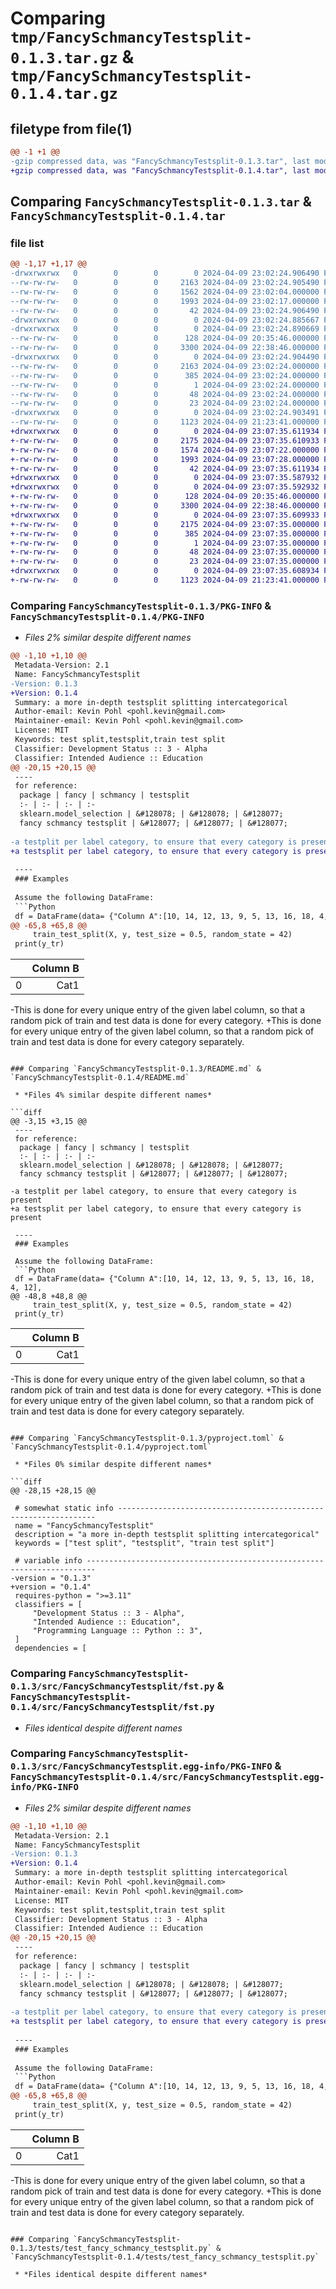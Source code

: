 # Comparing `tmp/FancySchmancyTestsplit-0.1.3.tar.gz` & `tmp/FancySchmancyTestsplit-0.1.4.tar.gz`

## filetype from file(1)

```diff
@@ -1 +1 @@
-gzip compressed data, was "FancySchmancyTestsplit-0.1.3.tar", last modified: Tue Apr  9 23:02:24 2024, max compression
+gzip compressed data, was "FancySchmancyTestsplit-0.1.4.tar", last modified: Tue Apr  9 23:07:35 2024, max compression
```

## Comparing `FancySchmancyTestsplit-0.1.3.tar` & `FancySchmancyTestsplit-0.1.4.tar`

### file list

```diff
@@ -1,17 +1,17 @@
-drwxrwxrwx   0        0        0        0 2024-04-09 23:02:24.906490 FancySchmancyTestsplit-0.1.3/
--rw-rw-rw-   0        0        0     2163 2024-04-09 23:02:24.905490 FancySchmancyTestsplit-0.1.3/PKG-INFO
--rw-rw-rw-   0        0        0     1562 2024-04-09 23:02:04.000000 FancySchmancyTestsplit-0.1.3/README.md
--rw-rw-rw-   0        0        0     1993 2024-04-09 23:02:17.000000 FancySchmancyTestsplit-0.1.3/pyproject.toml
--rw-rw-rw-   0        0        0       42 2024-04-09 23:02:24.906490 FancySchmancyTestsplit-0.1.3/setup.cfg
-drwxrwxrwx   0        0        0        0 2024-04-09 23:02:24.885667 FancySchmancyTestsplit-0.1.3/src/
-drwxrwxrwx   0        0        0        0 2024-04-09 23:02:24.890669 FancySchmancyTestsplit-0.1.3/src/FancySchmancyTestsplit/
--rw-rw-rw-   0        0        0      128 2024-04-09 20:35:46.000000 FancySchmancyTestsplit-0.1.3/src/FancySchmancyTestsplit/__init__.py
--rw-rw-rw-   0        0        0     3300 2024-04-09 22:38:46.000000 FancySchmancyTestsplit-0.1.3/src/FancySchmancyTestsplit/fst.py
-drwxrwxrwx   0        0        0        0 2024-04-09 23:02:24.904490 FancySchmancyTestsplit-0.1.3/src/FancySchmancyTestsplit.egg-info/
--rw-rw-rw-   0        0        0     2163 2024-04-09 23:02:24.000000 FancySchmancyTestsplit-0.1.3/src/FancySchmancyTestsplit.egg-info/PKG-INFO
--rw-rw-rw-   0        0        0      385 2024-04-09 23:02:24.000000 FancySchmancyTestsplit-0.1.3/src/FancySchmancyTestsplit.egg-info/SOURCES.txt
--rw-rw-rw-   0        0        0        1 2024-04-09 23:02:24.000000 FancySchmancyTestsplit-0.1.3/src/FancySchmancyTestsplit.egg-info/dependency_links.txt
--rw-rw-rw-   0        0        0       48 2024-04-09 23:02:24.000000 FancySchmancyTestsplit-0.1.3/src/FancySchmancyTestsplit.egg-info/requires.txt
--rw-rw-rw-   0        0        0       23 2024-04-09 23:02:24.000000 FancySchmancyTestsplit-0.1.3/src/FancySchmancyTestsplit.egg-info/top_level.txt
-drwxrwxrwx   0        0        0        0 2024-04-09 23:02:24.903491 FancySchmancyTestsplit-0.1.3/tests/
--rw-rw-rw-   0        0        0     1123 2024-04-09 21:23:41.000000 FancySchmancyTestsplit-0.1.3/tests/test_fancy_schmancy_testsplit.py
+drwxrwxrwx   0        0        0        0 2024-04-09 23:07:35.611934 FancySchmancyTestsplit-0.1.4/
+-rw-rw-rw-   0        0        0     2175 2024-04-09 23:07:35.610933 FancySchmancyTestsplit-0.1.4/PKG-INFO
+-rw-rw-rw-   0        0        0     1574 2024-04-09 23:07:22.000000 FancySchmancyTestsplit-0.1.4/README.md
+-rw-rw-rw-   0        0        0     1993 2024-04-09 23:07:28.000000 FancySchmancyTestsplit-0.1.4/pyproject.toml
+-rw-rw-rw-   0        0        0       42 2024-04-09 23:07:35.611934 FancySchmancyTestsplit-0.1.4/setup.cfg
+drwxrwxrwx   0        0        0        0 2024-04-09 23:07:35.587932 FancySchmancyTestsplit-0.1.4/src/
+drwxrwxrwx   0        0        0        0 2024-04-09 23:07:35.592932 FancySchmancyTestsplit-0.1.4/src/FancySchmancyTestsplit/
+-rw-rw-rw-   0        0        0      128 2024-04-09 20:35:46.000000 FancySchmancyTestsplit-0.1.4/src/FancySchmancyTestsplit/__init__.py
+-rw-rw-rw-   0        0        0     3300 2024-04-09 22:38:46.000000 FancySchmancyTestsplit-0.1.4/src/FancySchmancyTestsplit/fst.py
+drwxrwxrwx   0        0        0        0 2024-04-09 23:07:35.609933 FancySchmancyTestsplit-0.1.4/src/FancySchmancyTestsplit.egg-info/
+-rw-rw-rw-   0        0        0     2175 2024-04-09 23:07:35.000000 FancySchmancyTestsplit-0.1.4/src/FancySchmancyTestsplit.egg-info/PKG-INFO
+-rw-rw-rw-   0        0        0      385 2024-04-09 23:07:35.000000 FancySchmancyTestsplit-0.1.4/src/FancySchmancyTestsplit.egg-info/SOURCES.txt
+-rw-rw-rw-   0        0        0        1 2024-04-09 23:07:35.000000 FancySchmancyTestsplit-0.1.4/src/FancySchmancyTestsplit.egg-info/dependency_links.txt
+-rw-rw-rw-   0        0        0       48 2024-04-09 23:07:35.000000 FancySchmancyTestsplit-0.1.4/src/FancySchmancyTestsplit.egg-info/requires.txt
+-rw-rw-rw-   0        0        0       23 2024-04-09 23:07:35.000000 FancySchmancyTestsplit-0.1.4/src/FancySchmancyTestsplit.egg-info/top_level.txt
+drwxrwxrwx   0        0        0        0 2024-04-09 23:07:35.608934 FancySchmancyTestsplit-0.1.4/tests/
+-rw-rw-rw-   0        0        0     1123 2024-04-09 21:23:41.000000 FancySchmancyTestsplit-0.1.4/tests/test_fancy_schmancy_testsplit.py
```

### Comparing `FancySchmancyTestsplit-0.1.3/PKG-INFO` & `FancySchmancyTestsplit-0.1.4/PKG-INFO`

 * *Files 2% similar despite different names*

```diff
@@ -1,10 +1,10 @@
 Metadata-Version: 2.1
 Name: FancySchmancyTestsplit
-Version: 0.1.3
+Version: 0.1.4
 Summary: a more in-depth testsplit splitting intercategorical
 Author-email: Kevin Pohl <pohl.kevin@gmail.com>
 Maintainer-email: Kevin Pohl <pohl.kevin@gmail.com>
 License: MIT
 Keywords: test split,testsplit,train test split
 Classifier: Development Status :: 3 - Alpha
 Classifier: Intended Audience :: Education
@@ -20,15 +20,15 @@
 ----
 for reference:
  package | fancy | schmancy | testsplit
  :- | :- | :- | :-
  sklearn.model_selection | &#128078; | &#128078; | &#128077;
  fancy schmancy testsplit | &#128077; | &#128077; | &#128077;
 
-a testplit per label category, to ensure that every category is present
+a testsplit per label category, to ensure that every category is present
         
 ----
 ### Examples
 
 Assume the following DataFrame:
 ```Python
 df = DataFrame(data= {"Column A":[10, 14, 12, 13, 9, 5, 13, 16, 18, 4, 12],
@@ -65,8 +65,8 @@
     train_test_split(X, y, test_size = 0.5, random_state = 42)
 print(y_tr)
 ```
 || Column B
 :- | -:
 0 | Cat1
 
-This is done for every unique entry of the given label column, so that a random pick of train and test data is done for every category.
+This is done for every unique entry of the given label column, so that a random pick of train and test data is done for every category separately.
```

### Comparing `FancySchmancyTestsplit-0.1.3/README.md` & `FancySchmancyTestsplit-0.1.4/README.md`

 * *Files 4% similar despite different names*

```diff
@@ -3,15 +3,15 @@
 ----
 for reference:
  package | fancy | schmancy | testsplit
  :- | :- | :- | :-
  sklearn.model_selection | &#128078; | &#128078; | &#128077;
  fancy schmancy testsplit | &#128077; | &#128077; | &#128077;
 
-a testplit per label category, to ensure that every category is present
+a testsplit per label category, to ensure that every category is present
         
 ----
 ### Examples
 
 Assume the following DataFrame:
 ```Python
 df = DataFrame(data= {"Column A":[10, 14, 12, 13, 9, 5, 13, 16, 18, 4, 12],
@@ -48,8 +48,8 @@
     train_test_split(X, y, test_size = 0.5, random_state = 42)
 print(y_tr)
 ```
 || Column B
 :- | -:
 0 | Cat1
 
-This is done for every unique entry of the given label column, so that a random pick of train and test data is done for every category.
+This is done for every unique entry of the given label column, so that a random pick of train and test data is done for every category separately.
```

### Comparing `FancySchmancyTestsplit-0.1.3/pyproject.toml` & `FancySchmancyTestsplit-0.1.4/pyproject.toml`

 * *Files 0% similar despite different names*

```diff
@@ -28,15 +28,15 @@
 
 # somewhat static info -----------------------------------------------------------------
 name = "FancySchmancyTestsplit"
 description = "a more in-depth testsplit splitting intercategorical"
 keywords = ["test split", "testsplit", "train test split"]
 
 # variable info ------------------------------------------------------------------------
-version = "0.1.3"
+version = "0.1.4"
 requires-python = ">=3.11"
 classifiers = [
     "Development Status :: 3 - Alpha",
     "Intended Audience :: Education",
     "Programming Language :: Python :: 3",
 ]
 dependencies = [
```

### Comparing `FancySchmancyTestsplit-0.1.3/src/FancySchmancyTestsplit/fst.py` & `FancySchmancyTestsplit-0.1.4/src/FancySchmancyTestsplit/fst.py`

 * *Files identical despite different names*

### Comparing `FancySchmancyTestsplit-0.1.3/src/FancySchmancyTestsplit.egg-info/PKG-INFO` & `FancySchmancyTestsplit-0.1.4/src/FancySchmancyTestsplit.egg-info/PKG-INFO`

 * *Files 2% similar despite different names*

```diff
@@ -1,10 +1,10 @@
 Metadata-Version: 2.1
 Name: FancySchmancyTestsplit
-Version: 0.1.3
+Version: 0.1.4
 Summary: a more in-depth testsplit splitting intercategorical
 Author-email: Kevin Pohl <pohl.kevin@gmail.com>
 Maintainer-email: Kevin Pohl <pohl.kevin@gmail.com>
 License: MIT
 Keywords: test split,testsplit,train test split
 Classifier: Development Status :: 3 - Alpha
 Classifier: Intended Audience :: Education
@@ -20,15 +20,15 @@
 ----
 for reference:
  package | fancy | schmancy | testsplit
  :- | :- | :- | :-
  sklearn.model_selection | &#128078; | &#128078; | &#128077;
  fancy schmancy testsplit | &#128077; | &#128077; | &#128077;
 
-a testplit per label category, to ensure that every category is present
+a testsplit per label category, to ensure that every category is present
         
 ----
 ### Examples
 
 Assume the following DataFrame:
 ```Python
 df = DataFrame(data= {"Column A":[10, 14, 12, 13, 9, 5, 13, 16, 18, 4, 12],
@@ -65,8 +65,8 @@
     train_test_split(X, y, test_size = 0.5, random_state = 42)
 print(y_tr)
 ```
 || Column B
 :- | -:
 0 | Cat1
 
-This is done for every unique entry of the given label column, so that a random pick of train and test data is done for every category.
+This is done for every unique entry of the given label column, so that a random pick of train and test data is done for every category separately.
```

### Comparing `FancySchmancyTestsplit-0.1.3/tests/test_fancy_schmancy_testsplit.py` & `FancySchmancyTestsplit-0.1.4/tests/test_fancy_schmancy_testsplit.py`

 * *Files identical despite different names*

